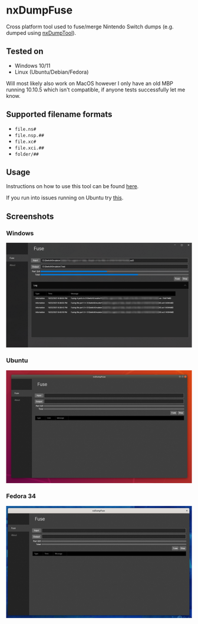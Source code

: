 ﻿# nxDumpFuse

Cross platform tool used to fuse/merge Nintendo Switch dumps (e.g. dumped using [nxDumpTool](https://github.com/DarkMatterCore/nxdumptool)).

## Tested on

- Windows 10/11
- Linux (Ubuntu/Debian/Fedora)

Will most likely also work on MacOS however I only have an old MBP running 10.10.5 which isn't compatible, if anyone tests successfully let me know.

## Supported filename formats

- `file.ns#`
- `file.nsp.##`
- `file.xc#`
- `file.xci.##`
- `folder/##`

## Usage

Instructions on how to use this tool can be found [here](https://yuzu-emu.org/help/quickstart/#merging-split-game-dumps).

If you run into issues running on Ubuntu try [this](https://github.com/oMaN-Rod/nxDumpFuse/wiki/Launching).

## Screenshots

### Windows

<p align="center">
    <img src="assets/Windows.png">
</p>

### Ubuntu

<p align="center">
    <img src="assets/Ubuntu-18.04.png">
</p>

### Fedora 34

<p align="center">
    <img src="assets/Fedora-34.png">
</p>
